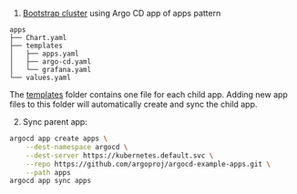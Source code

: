 1. [Bootstrap cluster](https://argo-cd.readthedocs.io/en/stable/operator-manual/cluster-bootstrapping/) using Argo CD app of apps pattern

```
apps
├── Chart.yaml
├── templates
│   ├── apps.yaml
│   ├── argo-cd.yaml
│   └── grafana.yaml
└── values.yaml
```

The [templates](app/templates) folder contains one file for each child app. Adding new app files to this folder will automatically create and sync the child app.

2. Sync parent app:

```bash
argocd app create apps \
    --dest-namespace argocd \
    --dest-server https://kubernetes.default.svc \
    --repo https://github.com/argoproj/argocd-example-apps.git \
    --path apps  
argocd app sync apps
```